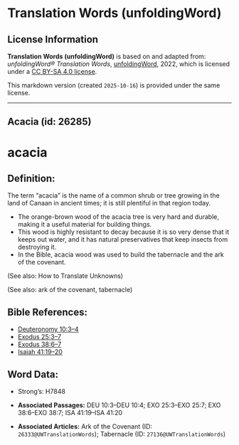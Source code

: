 # Translation Words (unfoldingWord)

## License Information

**Translation Words (unfoldingWord)** is based on and adapted from: _unfoldingWord® Translation Words_, [unfoldingWord](https://unfoldingword.org/utw), 2022, which is licensed under a [CC BY-SA 4.0 license](https://creativecommons.org/licenses/by-sa/4.0/legalcode.en).

This markdown version (created `2025-10-16`) is provided under the same license.



--------------------------------

## Acacia (id: 26285)

acacia
======

Definition:
-----------

The term “acacia” is the name of a common shrub or tree growing in the land of Canaan in ancient times; it is still plentiful in that region today.

* The orange\-brown wood of the acacia tree is very hard and durable, making it a useful material for building things.
* This wood is highly resistant to decay because it is so very dense that it keeps out water, and it has natural preservatives that keep insects from destroying it.
* In the Bible, acacia wood was used to build the tabernacle and the ark of the covenant.

(See also: How to Translate Unknowns)

(See also: ark of the covenant, tabernacle)

Bible References:
-----------------

* [Deuteronomy 10:3–4](https://ref.ly/Deut10:3-Deut10:4)
* [Exodus 25:3–7](https://ref.ly/Exod25:3-Exod25:7)
* [Exodus 38:6–7](https://ref.ly/Exod38:6-Exod38:7)
* [Isaiah 41:19–20](https://ref.ly/Isa41:19-Isa41:20)

Word Data:
----------

* Strong’s: H7848

* **Associated Passages:** DEU 10:3–DEU 10:4; EXO 25:3–EXO 25:7; EXO 38:6–EXO 38:7; ISA 41:19–ISA 41:20
* **Associated Articles:** Ark of the Covenant (ID: `26333@UWTranslationWords`); Tabernacle (ID: `27136@UWTranslationWords`)

